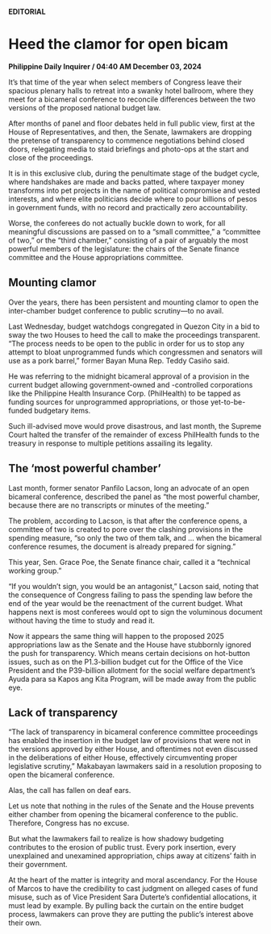 **EDITORIAL**

# Heed the clamor for open bicam

****Philippine Daily Inquirer / 04:40 AM December 03, 2024****

It’s that time of the year when select members of Congress leave their spacious plenary halls to retreat into a swanky hotel ballroom, where they meet for a bicameral conference to reconcile differences between the two versions of the proposed national budget law.

After months of panel and floor debates held in full public view, first at the House of Representatives, and then, the Senate, lawmakers are dropping the pretense of transparency to commence negotiations behind closed doors, relegating media to staid briefings and photo-ops at the start and close of the proceedings.

It is in this exclusive club, during the penultimate stage of the budget cycle, where handshakes are made and backs patted, where taxpayer money transforms into pet projects in the name of political compromise and vested interests, and where elite politicians decide where to pour billions of pesos in government funds, with no record and practically zero accountability.

Worse, the conferees do not actually buckle down to work, for all meaningful discussions are passed on to a “small committee,” a “committee of two,” or the “third chamber,” consisting of a pair of arguably the most powerful members of the legislature: the chairs of the Senate finance committee and the House appropriations committee.

## Mounting clamor

Over the years, there has been persistent and mounting clamor to open the inter-chamber budget conference to public scrutiny—to no avail.

Last Wednesday, budget watchdogs congregated in Quezon City in a bid to sway the two Houses to heed the call to make the proceedings transparent. “The process needs to be open to the public in order for us to stop any attempt to bloat unprogrammed funds which congressmen and senators will use as a pork barrel,” former Bayan Muna Rep. Teddy Casiño said.

He was referring to the midnight bicameral approval of a provision in the current budget allowing government-owned and -controlled corporations like the Philippine Health Insurance Corp. (PhilHealth) to be tapped as funding sources for unprogrammed appropriations, or those yet-to-be-funded budgetary items.

Such ill-advised move would prove disastrous, and last month, the Supreme Court halted the transfer of the remainder of excess PhilHealth funds to the treasury in response to multiple petitions assailing its legality.

## The ‘most powerful chamber’

Last month, former senator Panfilo Lacson, long an advocate of an open bicameral conference, described the panel as “the most powerful chamber, because there are no transcripts or minutes of the meeting.”

The problem, according to Lacson, is that after the conference opens, a committee of two is created to pore over the clashing provisions in the spending measure, “so only the two of them talk, and … when the bicameral conference resumes, the document is already prepared for signing.”

This year, Sen. Grace Poe, the Senate finance chair, called it a “technical working group.”

“If you wouldn’t sign, you would be an antagonist,” Lacson said, noting that the consequence of Congress failing to pass the spending law before the end of the year would be the reenactment of the current budget. What happens next is most conferees would opt to sign the voluminous document without having the time to study and read it.

Now it appears the same thing will happen to the proposed 2025 appropriations law as the Senate and the House have stubbornly ignored the push for transparency. Which means certain decisions on hot-button issues, such as on the P1.3-billion budget cut for the Office of the Vice President and the P39-billion allotment for the social welfare department’s Ayuda para sa Kapos ang Kita Program, will be made away from the public eye.

## Lack of transparency

“The lack of transparency in bicameral conference committee proceedings has enabled the insertion in the budget law of provisions that were not in the versions approved by either House, and oftentimes not even discussed in the deliberations of either House, effectively circumventing proper legislative scrutiny,” Makabayan lawmakers said in a resolution proposing to open the bicameral conference.

Alas, the call has fallen on deaf ears.

Let us note that nothing in the rules of the Senate and the House prevents either chamber from opening the bicameral conference to the public. Therefore, Congress has no excuse.

But what the lawmakers fail to realize is how shadowy budgeting contributes to the erosion of public trust. Every pork insertion, every unexplained and unexamined appropriation, chips away at citizens’ faith in their government.

At the heart of the matter is integrity and moral ascendancy. For the House of Marcos to have the credibility to cast judgment on alleged cases of fund misuse, such as of Vice President Sara Duterte’s confidential allocations, it must lead by example. By pulling back the curtain on the entire budget process, lawmakers can prove they are putting the public’s interest above their own.